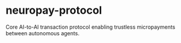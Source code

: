 # neuropay-protocol
Core AI-to-AI transaction protocol enabling trustless micropayments between autonomous agents.
